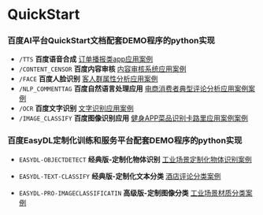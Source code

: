 # QuickStart

### 百度AI平台QuickStart文档配套DEMO程序的python实现

* ```/TTS``` **百度语音合成** [订单播报类app应用案例](http://ai.baidu.com/docs#/QuickStart-TTS/top) 
* ```/CONTENT_CENSOR``` **百度内容审核** [内容审核系统应用案例](http://ai.baidu.com/docs#/QuickStart-ContentCensor/top) 
* ```/FACE``` **百度人脸识别** [客人群属性分析应用案例](http://ai.baidu.com/docs#/QuickStart-FaceDetect/top) 
* ```/NLP_COMMENTTAG``` **百度自然语言处理应用** [电商消费者典型评论分析应用案例案例](http://ai.baidu.com/docs#/QuickStart-NLP/top) 
* ```/OCR``` **百度文字识别** [文字识别应用案例](http://ai.baidu.com/docs#/QuickStart-OCR/top) 
* ```/IMAGE_CLASSIFY``` **百度图像识别应用** [健身APP菜品识别卡路里应用案例案例](http://ai.baidu.com/docs#/QuickStart-ImageClassify/top) 


### 百度EasyDL定制化训练和服务平台配套DEMO程序的python实现

* ```EASYDL-OBJECTDETECT``` **经典版-定制化物体识别** [工业场景定制化物体识别案例](https://ai.baidu.com/ai-doc/EASYDL/Mk38n3olo)

* ```EASYDL-TEXT-CLASSIFY``` **经典版-定制化文本分类** [酒店评论分类案例](https://ai.baidu.com/ai-doc/EASYDL/Wk50yjkvb)

* ```EASYDL-PRO-IMAGECLASSIFICATIN``` **高级版-定制图像分类** [工业场景材质分类案例](https://ai.baidu.com/ai-doc/EASYDL/Ck50yrls3)
